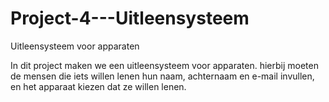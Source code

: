 # Project-4---Uitleensysteem
Uitleensysteem voor apparaten

In dit project maken we een uitleensysteem voor apparaten.
hierbij moeten de mensen die iets willen lenen hun naam, achternaam en e-mail invullen, en het apparaat kiezen dat ze willen lenen.
